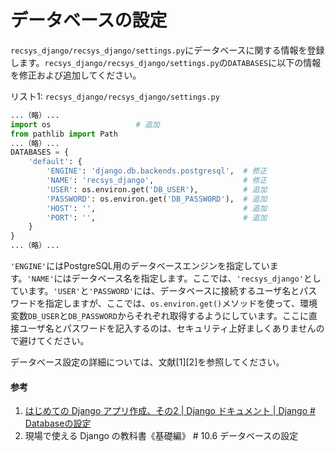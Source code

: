 # データベースの設定

`recsys_django/recsys_django/settings.py`にデータベースに関する情報を登録します。`recsys_django/recsys_django/settings.py`の`DATABASES`に以下の情報を修正および追加してください。

リスト1: `recsys_django/recsys_django/settings.py`
```py
...（略）...
import os                   # 追加
from pathlib import Path
...（略）...
DATABASES = {
    'default': {
        'ENGINE': 'django.db.backends.postgresql',  # 修正
        'NAME': 'recsys_django',                    # 修正
        'USER': os.environ.get('DB_USER'),          # 追加
        'PASSWORD': os.environ.get('DB_PASSWORD'),  # 追加
        'HOST': '',                                 # 追加
        'PORT': '',                                 # 追加
    }
}
...（略）...
```

`'ENGINE'`にはPostgreSQL用のデータベースエンジンを指定しています。`'NAME'`にはデータベース名を指定します。ここでは、`'recsys_django'`としています。`'USER'`と`'PASSWORD'`には、データベースに接続するユーザ名とパスワードを指定しますが、ここでは、`os.environ.get()`メソッドを使って、環境変数`DB_USER`と`DB_PASSWORD`からそれぞれ取得するようにしています。ここに直接ユーザ名とパスワードを記入するのは、セキュリティ上好ましくありませんので避けてください。

データベース設定の詳細については、文献[1][2]を参照してください。

#### 参考
1. [はじめての Django アプリ作成、その2 \| Django ドキュメント \| Django # Databaseの設定](https://docs.djangoproject.com/ja/4.1/intro/tutorial02/#database-setup)
1. 現場で使える Django の教科書《基礎編》 # 10.6 データベースの設定
